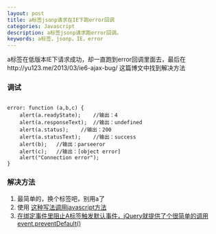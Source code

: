 ```yaml
---
layout: post
title: a标签jsonp请求在IE下跑error回调
categories: Javascript
description: a标签jsonp请求跑error回调。
keywords: a标签，jsonp，IE，error 
---
```


a标签在低版本IE下请求成功，却一直跑到error回调里面去，最后在http://yu123.me/2013/03/ie6-ajax-bug/ 这篇博文中找到解决方法


### 调试


```

error: function (a,b,c) {
    alert(a.readyState);	//输出：4
    alert(a.responseText);	//输出：undefined
    alert(a.status);	//输出：200
    alert(a.statusText);	//输出：success
    alert(b);	//输出：parseeror
    alert(c);	//输出：[object error]
    alert("Connection error");
}

```

### 解决方法
1. 最简单的，换个标签吧，别用a了
2. 使用 <a href=javascript:aa();”> 这种写法调用javascript方法
3. 在绑定事件里阻止A标签触发默认事件，jQuery就提供了个很简单的调用 event.preventDefault()



